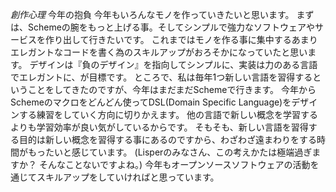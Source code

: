 *創作心理* 今年の抱負
今年もいろんなモノを作っていきたいと思います。
まずは、Schemeの腕をもっと上げる事。そしてシンプルで強力なソフトウェアやサービスを作り出して行きたいです。
これまではモノを作る事に集中するあまりエレガントなコードを書く為のスキルアップがおろそかになっていたと思います。
デザインは『負のデザイン』を指向してシンプルに、実装は力のある言語でエレガントに、が目標です。
ところで、私は毎年1つ新しい言語を習得するということをしてきたのですが、今年はまだまだSchemeで行きます。
今年からSchemeのマクロをどんどん使ってDSL(Domain Specific Language)をデザインする練習をしていく方向に切りかえます。
他の言語で新しい概念を学習するよりも学習効率が良い気がしているからです。
そもそも、新しい言語を習得する目的は新しい概念を習得する事にあるのですから、わざわざ遠まわりをする時間がもったいと感じています。
(Lisperのみなさん、この考えかたは極端過ぎますか？ そんなことないですよね。)
今年もオープンソースソフトウェアの活動を通じてスキルアップをしていければと思っています。

